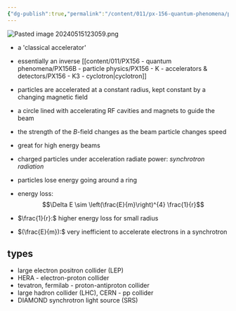 ```yaml
---
{"dg-publish":true,"permalink":"/content/011/px-156-quantum-phenomena/px-156-b-particle-physics/px-156-k-accelerators-and-detectors/px-156-k4-synchrotron/","created":"2024-11-25T10:50:32.000+00:00","updated":"2024-11-26T20:06:30.611+00:00"}
---
```


![Pasted image 20240515123059.png](/img/user/pics/Pasted%20image%2020240515123059.png)
- a 'classical accelerator'
- essentially an inverse [[content/011/PX156 - quantum phenomena/PX156B - particle physics/PX156 - K - accelerators & detectors/PX156 - K3 - cyclotron\|cyclotron]]
- particles are accelerated at a constant radius, kept constant by a changing magnetic field
- a circle lined with accelerating RF cavities and magnets to guide the beam
- the strength of the $B$-field changes as the beam particle changes speed
- great for high energy beams

- charged particles under acceleration radiate power: *synchrotron radiation*
- particles lose energy going around a ring
- energy loss: 
$$\Delta E \sim \left(\frac{E}{m}\right)^{4} \frac{1}{r}$$
- $\frac{1}{r}:$ higher energy loss for small radius
- $(\frac{E}{m}):$ very inefficient to accelerate electrons in a synchrotron

## types
- large electron positron collider (LEP)
- HERA - electron-proton collider
- tevatron, fermilab - proton-antiproton collider
- large hadron collider (LHC), CERN - pp collider
- DIAMOND synchrotron light source (SRS)
